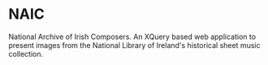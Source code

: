 NAIC
====

National Archive of Irish Composers. An XQuery based web application to present images from the National Library of Ireland's historical sheet music collection.
